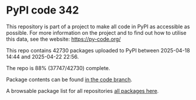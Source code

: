 # PyPI code 342

This repository is part of a project to make all code in PyPI as accessible as possible. For more information 
on the project and to find out how to utilise this data, see the website: https://py-code.org/

This repo contains 42730 packages uploaded to PyPI between 
2025-04-18 14:44 and 2025-04-22 22:56.

The repo is 88% (37747/42730) complete.

Package contents can be found [in the code branch](https://github.com/pypi-data/pypi-mirror-342/tree/code/packages).

A browsable package list for all repositories [all packages here](https://py-code.org/repositories/pypi-mirror-342).


